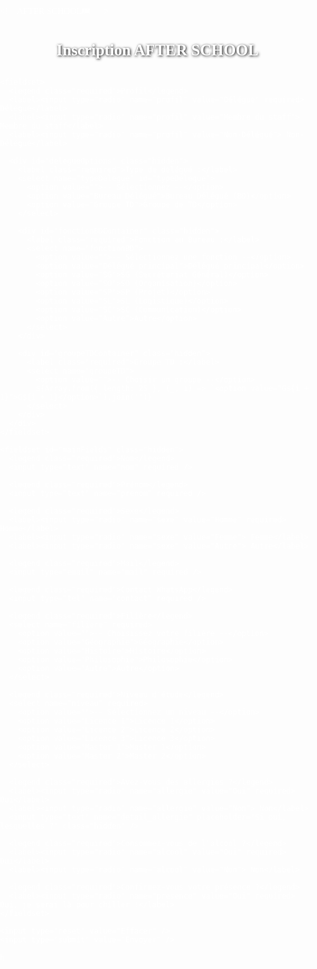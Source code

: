 <! 🎊AFTER SCHOOL🎟️💯🎊>
<html lang="fr">
<head>
  <meta charset="UTF-8" />
  <meta name="viewport" content="width=device-width, initial-scale=1" />
  <title>Inscription AFTER SCHOOL</title>
  <style>
    body {
      margin: 0;
      padding: 0;
      font-family: Georgia, 'Times New Roman', Times, serif;
      background: url('https://images.unsplash.com/photo-1507525428034-b723cf961d3e?auto=format&fit=crop&w=1920&q=80') no-repeat center center fixed;
      background-size: cover;
      color: white;
    }

    form {
      background: rgba(0, 0, 0, 0.7);
      max-width: 600px;
      margin: 40px auto;
      padding: 30px 40px;
      border-radius: 10px;
      box-shadow: 0 4px 16px rgba(0, 0, 0, 0.5);
    }

    fieldset {
      border: none;
      margin-bottom: 18px;
    }

    legend {
      font-weight: bold;
      font-size: 1.1em;
      margin-bottom: 10px;
    }

    label {
      display: block;
      margin-top: 10px;
    }

    .required::after {
      content: " *";
      color: red;
    }

    input[type="text"],
    input[type="email"],
    input[type="tel"],
    select {
      width: 100%;
      padding: 8px;
      margin-top: 6px;
      border: 1px solid #ccc;
      border-radius: 4px;
      font-size: 1em;
    }

    input[type="radio"] {
      margin-right: 8px;
    }

    input[type="submit"],
    input[type="reset"] {
      background: #2563eb;
      color: #fff;
      border: none;
      padding: 10px 22px;
      border-radius: 4px;
      font-size: 1em;
      margin-right: 10px;
      cursor: pointer;
    }

    input[type="submit"]:hover,
    input[type="reset"]:hover {
      background: #1e40af;
    }

    h2 {
      text-align: center;
      font-size: 1.8em;
      margin-bottom: 30px;
      text-shadow: 1px 1px 4px black;
    }

    .hidden {
      display: none;
    }
  </style>
</head>
<body>
  <form id="inscriptionForm">
    <h2>Inscription AFTER SCHOOL</h2>

    <fieldset>
      <legend class="required">Profil</legend>
      <label><input type="radio" name="profil" value="Délégué" required> Délégué</label>
      <label><input type="radio" name="profil" value="Membre du staff"> Membre du staff</label>
      <label><input type="radio" name="profil" value="Non-Délégué"> Non-Délégué</label>

      <div id="delegueOptions" class="hidden">
        <label class="required">Type de délégué :</label>
        <select name="typeDelegue" id="typeDelegue">
          <option value="">-- Sélectionnez --</option>
          <option value="Bureau Délégué">Bureau Délégué (BD)</option>
          <option value="Groupe TD">Groupe de TD</option>
        </select>

        <div id="fonctionBDContainer" class="hidden">
          <label class="required">Fonction au Bureau :</label>
          <select name="fonctionBD">
            <option value="">-- Sélectionnez une fonction --</option>
            <option value="Délégué principal">Délégué principal</option>
            <option value="SG">SG (Secrétariat Général)</option>
            <option value="SO">SO (Organisation)</option>
            <option value="SP">SP (Projet)</option>
            <option value="SL">SL (Logistique)</option>
            <option value="SC">SC (Communication)</option>
            <option value="Autre">Autre</option>
          </select>
        </div>

        <div id="groupeTDContainer" class="hidden">
          <label class="required">Groupe TD :</label>
          <select name="groupeTD">
            <option value="">-- Choisir un groupe --</option>
            ${Array.from({ length: 25 }, (_, i) => `<option value="G${i + 1}">G${i + 1}</option>`).join('')}
          </select>
        </div>
      </div>
    </fieldset>

    <fieldset id="mainFields" class="hidden">
      <legend class="required">Nom</legend>
      <input type="text" name="nom" required />

      <legend class="required">Prénom</legend>
      <input type="text" name="prenom" required />

      <legend class="required">Sexe</legend>
      <label><input type="radio" name="sexe" value="Homme" required> Homme</label>
      <label><input type="radio" name="sexe" value="Femme"> Femme</label>
      <label><input type="radio" name="sexe" value="Autre"> Autre</label>

      <legend class="required">Mail</legend>
      <input type="email" name="mail" required />

      <legend class="required">Contact WhatsApp</legend>
      <input type="tel" name="contact" required />

      <legend class="required">Filière</legend>
      <select name="filiere" required>
        <option value="">-- Choisissez votre filière --</option>
        <option value="Géographie">Géographie</option>
        <option value="Histoire">Histoire</option>
        <option value="Philosophie">Philosophie</option>
        <option value="Autre">Autre</option>
      </select>

      <legend class="required">Niveau d'étude</legend>
      <select name="niveau" required>
        <option value="">-- Sélectionnez un niveau --</option>
        <option value="Licence 1">Licence 1</option>
        <option value="Licence 2">Licence 2</option>
        <option value="Licence 3">Licence 3</option>
        <option value="Master 1">Master 1</option>
        <option value="Master 2">Master 2</option>
      </select>

      <legend class="required">Avez-vous des allergies ?</legend>
      <label><input type="radio" name="allergie" value="Oui" required> Oui</label>
      <label><input type="radio" name="allergie" value="Non"> Non</label>
      <input type="text" name="detail_allergie" placeholder="Si oui, lesquelles ?" class="hidden" />

      <legend class="required">Consommez-vous de l'alcool ?</legend>
      <label><input type="radio" name="alcool" value="Oui" required> Oui</label>
      <label><input type="radio" name="alcool" value="Non"> Non</label>

      <legend class="required">Confirmez-vous votre présence ?</legend>
      <label><input type="radio" name="presence" value="Oui" required> Oui, je serai là pour chiller !</label>
    </fieldset>

    <input type="reset" value="Effacer" />
    <input type="submit" value="Envoyer" />
  </form>

  <script>
    const profilRadios = document.querySelectorAll('input[name="profil"]');
    const delegueOptions = document.getElementById('delegueOptions');
    const typeDelegueSelect = document.getElementById('typeDelegue');
    const fonctionBDContainer = document.getElementById('fonctionBDContainer');
    const groupeTDContainer = document.getElementById('groupeTDContainer');
    const mainFields = document.getElementById('mainFields');
    const detailAllergieInput = document.querySelector('input[name="detail_allergie"]');

    profilRadios.forEach(radio => {
      radio.addEventListener('change', () => {
        delegueOptions.classList.add('hidden');
        fonctionBDContainer.classList.add('hidden');
        groupeTDContainer.classList.add('hidden');
        typeDelegueSelect.value = '';
        mainFields.classList.remove('hidden');
        if (radio.value === "Délégué") {
          delegueOptions.classList.remove('hidden');
        }
      });
    });

    typeDelegueSelect.addEventListener('change', () => {
      fonctionBDContainer.classList.add('hidden');
      groupeTDContainer.classList.add('hidden');
      if (typeDelegueSelect.value === "Bureau Délégué") {
        fonctionBDContainer.classList.remove('hidden');
      } else if (typeDelegueSelect.value === "Groupe TD") {
        groupeTDContainer.classList.remove('hidden');
      }
    });

    document.querySelectorAll('input[name="allergie"]').forEach(r => {
      r.addEventListener('change', () => {
        if (r.value === "Oui") {
          detailAllergieInput.classList.remove('hidden');
        } else {
          detailAllergieInput.classList.add('hidden');
          detailAllergieInput.value = '';
        }
      });
    });

    document.getElementById('inscriptionForm').addEventListener('submit', function (e) {
      e.preventDefault();
      const formData = new FormData(this);
      let message = "Nouvelle inscription AFTER SCHOOL :%0A";
      message += `Profil : ${formData.get('profil')}%0A`;
      if (formData.get('profil') === "Délégué") {
        message += `Type : ${formData.get('typeDelegue')}%0A`;
        if (formData.get('typeDelegue') === "Bureau Délégué") {
          message += `Fonction : ${formData.get('fonctionBD')}%0A`;
        } else {
          message += `Groupe TD : ${formData.get('groupeTD')}%0A`;
        }
      }
      message += `Nom : ${formData.get('nom')}%0A`;
      message += `Prénom : ${formData.get('prenom')}%0A`;
      message += `Sexe : ${formData.get('sexe')}%0A`;
      message += `Mail : ${formData.get('mail')}%0A`;
      message += `Contact WhatsApp : ${formData.get('contact')}%0A`;
      message += `Filière : ${formData.get('filiere')}%0A`;
      message += `Niveau : ${formData.get('niveau')}%0A`;
      message += `Allergies : ${formData.get('allergie')}`;
      if (formData.get('allergie') === "Oui") {
        message += ` (${formData.get('detail_allergie')})`;
      }
      message += `%0AAlcool : ${formData.get('alcool')}%0A`;
      message += `Présence : ${formData.get('presence')}`;

      const numero = "2250152887915";
      const whatsappURL = `https://wa.me/${numero}?text=${message}`;
      window.open(whatsappURL, '_blank');
    });
  </script>
</body>
</html>
h
